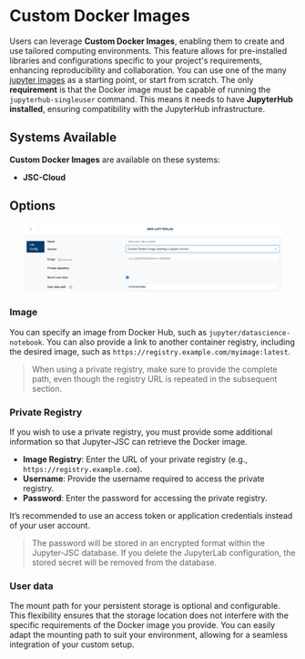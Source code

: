 # Custom Docker Images

Users can leverage **Custom Docker Images**, enabling them to create and use tailored computing environments. This feature allows for pre-installed libraries and configurations specific to your project's requirements, enhancing reproducibility and collaboration.
You can use one of the many [jupyter images](https://jupyter-docker-stacks.readthedocs.io/en/latest/using/selecting.html) as a starting point, or start from scratch. The only **requirement** is that the Docker image must be capable of running the `jupyterhub-singleuser` command. This means it needs to have **JupyterHub installed**, ensuring compatibility with the JupyterHub infrastructure.

## Systems Available

**Custom Docker Images** are available on these systems:

- **JSC-Cloud**

## Options

<div style="text-align: center;">
  <img src="../../../images/custom_docker_images.png" alt="CustomDockerImages" style="width: 90%;">
</div>

### Image
You can specify an image from Docker Hub, such as `jupyter/datascience-notebook`. You can also provide a link to another container registry, including the desired image, such as `https://registry.example.com/myimage:latest`.
> When using a private registry, make sure to provide the complete path, even though the registry URL is repeated in the subsequent section.

### Private Registry
If you wish to use a private registry, you must provide some additional information so that Jupyter-JSC can retrieve the Docker image.

- **Image Registry**: Enter the URL of your private registry (e.g., `https://registry.example.com`).
- **Username**: Provide the username required to access the private registry.
- **Password**: Enter the password for accessing the private registry.

It’s recommended to use an access token or application credentials instead of your user account.

> The password will be stored in an encrypted format within the Jupyter-JSC database. If you delete the JupyterLab configuration, the stored secret will be removed from the database.

### User data
The mount path for your persistent storage is optional and configurable. This flexibility ensures that the storage location does not interfere with the specific requirements of the Docker image you provide. You can easily adapt the mounting path to suit your environment, allowing for a seamless integration of your custom setup.

